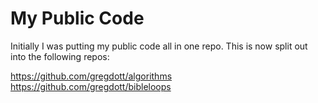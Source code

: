 # My Public Code

Initially I was putting my public code all in one repo. This is now split out into the following repos:

https://github.com/gregdott/algorithms
https://github.com/gregdott/bibleloops